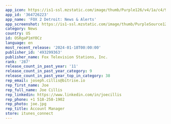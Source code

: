 ```yaml
---
app_icon: https://is1-ssl.mzstatic.com/image/thumb/Purple126/v4/1a/c4/9a/1ac49af7-4ade-37c8-f8eb-fff6ce15cb87/FTS-AppIcon-1x_U007emarketing-0-7-0-sRGB-0-85-220.jpeg/1024x1024bb.png
app_id: '364726223'
app_name: 'FOX 2 Detroit: News & Alerts'
app_screenshot: https://is1-ssl.mzstatic.com/image/thumb/PurpleSource126/v4/d2/e9/5b/d2e95bd9-e86b-ad27-56e8-8973ffaf58b1/baa6b505-36d7-4716-8b84-0b7ee5fc675a_WFLD_FOX32_iOS_1242x2688_BNF_SCREEN_1_rev_11-23.jpg/1242x2688bb.png
category: News
country: US
id: OSRgaP1mY0Cz
language: en
most_recent_release: '2024-01-18T00:00:00'
publisher_id: '493299363'
publisher_name: Fox Television Stations, Inc.
rank: '287'
release_count_in_past_year: '11'
release_count_in_past_year_category: 9
release_count_in_past_year_top_in_category: 38
rep_email: joseph.cillis@bitrise.io
rep_first_name: Joe
rep_full_name: Joe Cillis
rep_linkedin: https://www.linkedin.com/in/joecillis
rep_phone: +1 518-258-1902
rep_photo: joe.jpg
rep_title: Account Manager
store: itunes_connect
---
```

